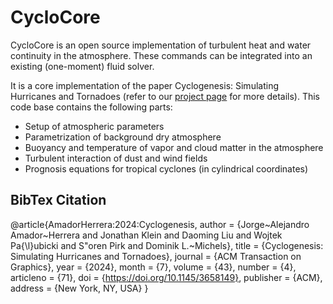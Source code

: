 # CycloCore

CycloCore is an open source implementation of turbulent heat and water continuity in the atmosphere. These commands can be integrated into an existing (one-moment) fluid solver.


It is a core implementation of the paper Cyclogenesis: Simulating Hurricanes and Tornadoes (refer to our [project page](http://computationalsciences.org/publications/amador-herrera-2024-cyclogenesis.html) for more details). This code base contains the following parts:

- Setup of atmospheric parameters
- Parametrization of background dry atmosphere
- Buoyancy and temperature of vapor and cloud matter in the atmosphere
- Turbulent interaction of dust and wind fields
- Prognosis equations for tropical cyclones (in cylindrical coordinates)

BibTex Citation
----------------------
@article{AmadorHerrera:2024:Cyclogenesis,
  author    = {Jorge~Alejandro Amador~Herrera and Jonathan Klein and Daoming Liu and Wojtek Pa{\l}ubicki and S\"oren Pirk and Dominik L.~Michels},
  title     = {Cyclogenesis: Simulating Hurricanes and Tornadoes},
  journal   = {ACM Transaction on Graphics},
  year      = {2024},
  month     = {7},
  volume    = {43},
  number    = {4},
  articleno = {71},
  doi       = {https://doi.org/10.1145/3658149},
  publisher = {ACM},
  address   = {New York, NY, USA}
}
